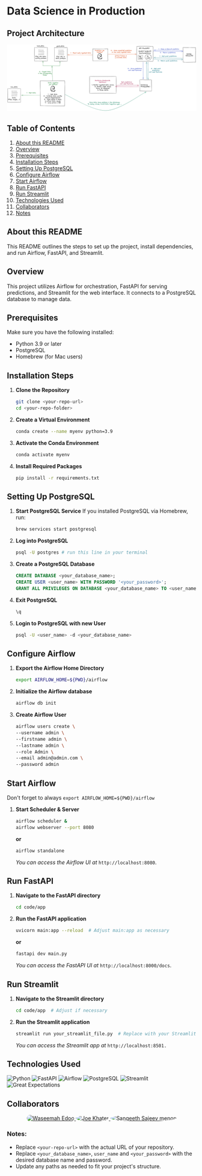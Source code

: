 # Data Science in Production

## Project Architecture
<p align="center">
    <img
        src="img.png"
        alt="Project architecture"
    />
</p>

## Table of Contents

1. [About this README](#about-this-readme)
2. [Overview](#overview)
3. [Prerequisites](#prerequisites)
4. [Installation Steps](#installation-steps)
5. [Setting Up PostgreSQL](#setting-up-postgresql)
6. [Configure Airflow](#configure-airflow)
7. [Start Airflow](#start-airflow)
8. [Run FastAPI](#run-fastapi)
9. [Run Streamlit](#run-streamlit)
10. [Technologies Used](#technologies-used)
11. [Collaborators](#collaborators)
12. [Notes](#notes)

## About this README
This README outlines the steps to set up the project, install dependencies, and run Airflow, FastAPI, and Streamlit.

## Overview

This project utilizes Airflow for orchestration, FastAPI for serving predictions, and Streamlit for the web interface. It connects to a PostgreSQL database to manage data.

## Prerequisites

Make sure you have the following installed:

- Python 3.9 or later
- PostgreSQL
- Homebrew (for Mac users)

## Installation Steps

1. **Clone the Repository**
    ```bash
    git clone <your-repo-url>
    cd <your-repo-folder>
    ```

2. **Create a Virtual Environment**
    ```bash
    conda create --name myenv python=3.9
    ```

3. **Activate the Conda Environment**
    ```bash
    conda activate myenv
    ```

4. **Install Required Packages**
    ```bash
    pip install -r requirements.txt
    ```

## Setting Up PostgreSQL

1. **Start PostgreSQL Service** If you installed PostgreSQL via Homebrew, run:
    ```cmd
    brew services start postgresql
    ```
2. **Log into PostgreSQL**
    ```bash
    psql -U postgres # run this line in your terminal
    ```

3. **Create a PostgreSQL Database**
    ```SQL
    CREATE DATABASE <your_database_name>;
    CREATE USER <user_name> WITH PASSWORD '<your_password>';
    GRANT ALL PRIVILEGES ON DATABASE <your_database_name> TO <user_name>;
    ```
4. **Exit PostgreSQL**
    ```bash
    \q
    ```

5. **Login to PostgreSQL with new User**
    ```bash
    psql -U <user_name> -d <your_database_name>
    ```

## Configure Airflow

1. **Export the Airflow Home Directory**
    ```bash
    export AIRFLOW_HOME=${PWD}/airflow
    ```
2. **Initialize the Airflow database**
    ```bash
    airflow db init
    ```

3. **Create Airflow User**
    ```bash
    airflow users create \
    --username admin \
    --firstname admin \
    --lastname admin \
    --role Admin \
    --email admin@admin.com \
    --password admin
    ```

## Start Airflow

Don't forget to always `export AIRFLOW_HOME=${PWD}/airflow`
1. **Start Scheduler & Server**
    ```bash
    airflow scheduler &
    airflow webserver --port 8080
    ```
    **or**
    
    ```bash
    airflow standalone
    ```
    *You can access the Airflow UI at* `http://localhost:8080`.

## Run FastAPI

1. **Navigate to the FastAPI directory**
    ```bash
    cd code/app
    ```
2. **Run the FastAPI application**
    ```bash
    uvicorn main:app --reload  # Adjust main:app as necessary
    ```
    **or**

    ```bash
    fastapi dev main.py
    ```
    *You can access the FastAPI UI at* `http://localhost:8000/docs`.

## Run Streamlit

1. **Navigate to the Streamlit directory**
    ```bash
    cd code/app  # Adjust if necessary
    ```
2. **Run the Streamlit application**
    ```bash
    streamlit run your_streamlit_file.py  # Replace with your Streamlit file name
    ```
    *You can access the Streamlit app at* `http://localhost:8501.`

## Technologies Used

![Python](https://img.shields.io/badge/Python-3.9-blue?logo=python&logoColor=white)
![FastAPI](https://img.shields.io/badge/FastAPI-0.68.1-blue?logo=fastapi&logoColor=white)
![Airflow](https://img.shields.io/badge/Airflow-2.1.4-orange?logo=apacheairflow&logoColor=white)
![PostgreSQL](https://img.shields.io/badge/PostgreSQL-14.0-blue?logo=postgresql&logoColor=white)
![Streamlit](https://img.shields.io/badge/Streamlit-1.3.0-blue?logo=streamlit&logoColor=white)
![Great Expectations](https://img.shields.io/badge/Great%20Expectations-0.15.0-orange?logo=great-expectations&logoColor=white)

## Collaborators
<center>
<a href="https://github.com/semmaa" target="_blank">
<img src="https://avatars.githubusercontent.com/u/100610447?v=4" alt="Waseemah Edoo" style="width: 50px; height: 50px; border-radius: 50px;"> 
</a>
<a href="https://github.com/joekhater" target="_blank">
<img src="https://avatars.githubusercontent.com/u/100941116?v=4" alt="Joe Khater" style="width: 50px; height: 50px; border-radius: 50%;"> 
</a>
<a href="https://github.com/Sa7800111" target="_blank">
<img src="https://avatars.githubusercontent.com/u/174697950?v=4" alt="Sangeeth Sajeev menon" style="width: 50px; height: 50px; border-radius: 50%;">
</a>
</center>

### Notes:
- Replace `<your-repo-url>` with the actual URL of your repository.
- Replace `<your_database_name>`, `user_name` and `<your_password>` with the desired database name and password.
- Update any paths as needed to fit your project's structure.
